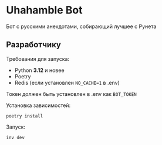 Uhahamble Bot
===

Бот с русскими анекдотами, собирающий лучшее с Рунета

## Разработчику

Требования для запуска:

* Python **3.12** и новее
* Poetry
* Redis (если установлен `NO_CACHE=1` в .env)

Токен должен быть установлен в .env как `BOT_TOKEN`

Установка зависимостей:

```poetry install```

Запуск:

```inv dev```
